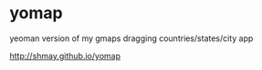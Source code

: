 yomap
=====

yeoman version of my gmaps dragging countries/states/city app

http://shmay.github.io/yomap
